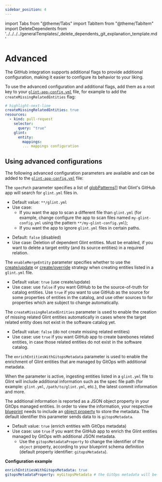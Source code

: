 ```yaml
---
sidebar_position: 4
---
```


import Tabs from "@theme/Tabs"
import TabItem from "@theme/TabItem"
import DeleteDependents from '../../../../generalTemplates/\_delete_dependents_git_explanation_template.md'

# Advanced

The GitHub integration supports additional flags to provide additional configuration, making it easier to configure its behavior to your liking.

To use the advanced configuration and additional flags, add them as a root key to your [`glint-app-config.yml`](./github.md#glint-app-configyml-file) file, for example to add the
`createMissingRelatedEntities` flag:

```yaml showLineNumbers
# highlight-next-line
createMissingRelatedEntities: true
resources:
  - kind: pull-request
    selector:
      query: "true"
    glint:
      entity:
        mappings:
        ... mappings configuration
```

## Using advanced configurations

The following advanced configuration parameters are available and can be added to the [`glint-app-config.yml`](./github.md#glint-app-configyml-file) file:

<Tabs groupId="config" queryString="parameter">

<TabItem label="Spec path" value="specPath">

The `specPath` parameter specifies a list of [globPatterns](https://www.malikbrowne.com/blog/a-beginners-guide-glob-patterns)[] that Glint's GitHub app will search for `glint.yml` files in.

- Default value: `**/glint.yml`
- Use case:
  - If you want the app to scan a different file than `glint.yml` (for example, change configure the app to scan files named `my-glint-config.yml` using the pattern `**/my-glint-config.yml`);
  - If you want the app to ignore `glint.yml` files in certain paths.

</TabItem>

<TabItem label="Delete dependent entities" value="deleteDependent">

<DeleteDependents/>

- Default: `false` (disabled)
- Use case: Deletion of dependent Glint entities. Must be enabled, if you want to delete a target entity (and its source entities) in a required relation.

</TabItem>

<TabItem label="Enable merge entity" value="enableMergeEntity">

The `enableMergeEntity` parameter specifies whether to use the [create/update](/build-your-software-catalog/custom-integration/api?operation=create-update#usage) or [create/override](/build-your-software-catalog/custom-integration/api?operation=create-override#usage) strategy when creating entities listed in a `glint.yml` file.

- Default value: `true` (use create/update)
- Use case: use `false` if you want GitHub to be the source-of-truth for catalog entities. Use `true` if you want to use GitHub as the source for some properties of entities in the catalog, and use other sources to for properties which are subject to change automatically.

</TabItem>

<TabItem value="createMissingRelatedEntities" label="Create missing related entities">

The `createMissingRelatedEntities` parameter is used to enable the creation of missing related Glint entities automatically in cases where the target related entity does not exist in the software catalog yet.

- Default value: `false` (do not create missing related entities)
- Use case: use `true` if you want GitHub app to create barebones related entities, in case those related entities do not exist in the software catalog.

</TabItem>

<TabItem value="enrichEntities" label="Enrich entities">

The `enrichEntitiesWithGitopsMetadata` parameter is used to enable the enrichment of Glint entities that are managed by GitOps with additional metadata.

When the parameter is active, ingesting entities listed in a `glint.yml` file to Glint will include additional information such as the spec file path (for example: `glint.yml`, `/path/to/glint.yml`, etc.), the latest commit information and more.

The additional information is reported as a JSON object property in your GitOps managed entities. In order to view the information, your respective [blueprint](/build-your-software-catalog/customize-integrations/configure-data-model/setup-blueprint/setup-blueprint.md) needs to include an [object property](/build-your-software-catalog/customize-integrations/configure-data-model/setup-blueprint/properties/object.md) to store the metadata. The default identifier this parameter sends data to is `gitopsMetadata`.

- Default value: `true` (enrich entities with GitOps metadata)
- Use case: use `true` if you want the GitHub app to enrich the Glint entities managed by GitOps with additional JSON metadata.
  - Use the `gitopsMetadataProperty` to change the identifier of the `object` property, according to your blueprint schema definition (default property identifier: `gitopsMetadata`).

**Configuration example**

```yaml showLineNumbers
enrichEntitiesWithGitopsMetadata: true
gitopsMetadataProperty: myGitopsMetadata # the GitOps metadata will be sent to the "myGitopsMetadata" property of the blueprint's entities
```

</TabItem>

</Tabs>
